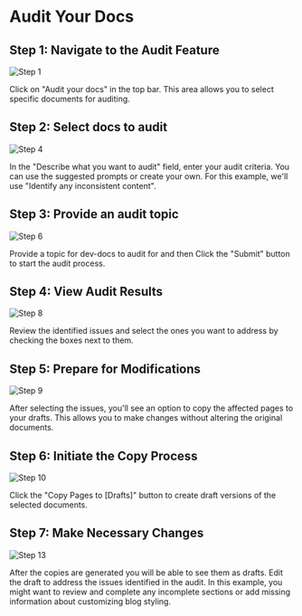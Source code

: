 # Audit Your Docs

## Step 1: Navigate to the Audit Feature

![Step 1](/img/audit_your_docs/step_1.png)

Click on "Audit your docs" in the top bar. This area allows you to select specific documents for auditing.

## Step 2: Select docs to audit

![Step 4](/img/audit_your_docs/step_4.png)

In the "Describe what you want to audit" field, enter your audit criteria. You can use the suggested prompts or create your own. For this example, we'll use "Identify any inconsistent content".

## Step 3: Provide an audit topic

![Step 6](/img/audit_your_docs/step_6.png)

Provide a topic for dev-docs to audit for and then Click the "Submit" button to start the audit process.

## Step 4: View Audit Results

![Step 8](/img/audit_your_docs/step_8.png)

Review the identified issues and select the ones you want to address by checking the boxes next to them.

## Step 5: Prepare for Modifications

![Step 9](/img/audit_your_docs/step_9.png)

After selecting the issues, you'll see an option to copy the affected pages to your drafts. This allows you to make changes without altering the original documents.

## Step 6: Initiate the Copy Process

![Step 10](/img/audit_your_docs/step_10.png)

Click the "Copy Pages to \[Drafts]" button to create draft versions of the selected documents.

## Step 7: Make Necessary Changes

![Step 13](/img/audit_your_docs/step_13.png)

After the copies are generated you will be able to see them as drafts. Edit the draft to address the issues identified in the audit. In this example, you might want to review and complete any incomplete sections or add missing information about customizing blog styling.
